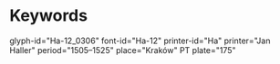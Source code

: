 # Keywords
glyph-id="Ha-12_0306"
font-id="Ha-12"
printer-id="Ha"
printer="Jan Haller"
period="1505–1525"
place="Kraków"
PT plate="175"
